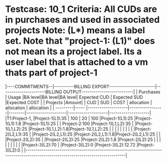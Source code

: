 Testcase: 10_1
Criteria: All CUDs are in purchases and used in associated projects
Note: (L*) means a label set. Note that "project-1: (L1)" does not mean its a project label.
Its a user label that is attached to a vm thats part of project-1
========


|----COMMITMENTS--|----------BILLING EXPORT-----------------------|----------------------BILLING OUTPUT--------------------------|
|     Purchases   |     Usage          |BA level|BA level|BA level| Expected CUD       |  Expected SUD      |Expected COST       |
| Projects |Amount|                    |  CUD   |  SUD   |  COST  |  allocation        |   allocation       | allocation         |
| ---------|----- |--------------------|-----------------|--------|--------------------|--------------------|--------------------|
|T1:Project-1,    |Project-1(L1):35    |   100  |  20    |  100   |Project-1(L1):25    |Project-1(L1):1.8   |Project-1(L1):25    |
|   Project-2:100 |Project-1(L1,L2):35 |                          |Project-1(L1,L2):25 |Project-1(L1,L2):1.8|Project-1(L1,L2):25 |
|                 |                    |                          |                    |                    |                    |
|                 |Project-2(L2,L1):35 |                          |Project-2(L2,L1):25 |Project-2(L2,L1):1.8|Project-2(L2,L1):25 |
|                 |Project-2(L2):35    |                          |Project-2(L2):25    |Project-2(L2):1.8   |Project-2(L2):25    |
|                 |                    |                          |                    |                    |                    |
|                 |Project-3(L2):70    |                          |Project-3(L2):0     |Project-3(L2):12.72 |Project-3(L2):0     |
|--------------------------------------------------------------------------------------------------------------------------------|

